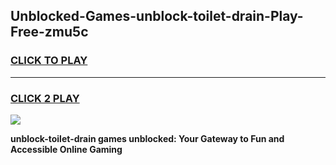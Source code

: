 
## Unblocked-Games-unblock-toilet-drain-Play-Free-zmu5c
<h3>
<a href="https://premium76.site?title=unblock-toilet-drain&ref=10A">CLICK TO PLAY</a></h3>
<hr>

<h3>
<a href="https://premium76.site?title=unblock-toilet-drain&ref=10A">CLICK 2 PLAY</a>
  
</h3>

<a href="https://premium76.site?title=unblock-toilet-drain&ref=10A"><img src="https://clearcache.store/games.png"></a>


**unblock-toilet-drain games unblocked: Your Gateway to Fun and Accessible Online Gaming**
